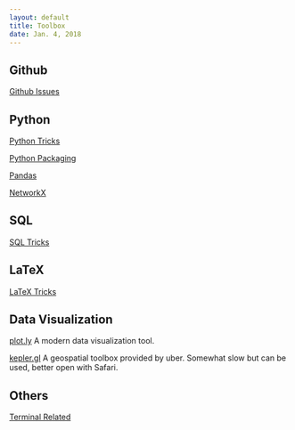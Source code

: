 ```yaml
---
layout: default
title: Toolbox
date: Jan. 4, 2018
---
```


## Github
[Github Issues](Toolbox/Github-Issues)

## Python
[Python Tricks](Toolbox/Python-Tricks)

[Python Packaging](Toolbox/Python-Packaging)

[Pandas](Toolbox/Pandas) 

[NetworkX](Toolbox/NetworkX)

## SQL

[SQL Tricks](Toolbox/SQL-Tricks)

## LaTeX

[LaTeX Tricks](Toolbox/LaTeX-Tricks)

## Data Visualization

[plot.ly](https://plot.ly/) A modern data visualization tool.

[kepler.gl](https://uber.github.io/kepler.gl/#/) A geospatial toolbox provided by uber. Somewhat slow but can be used, better open with Safari.

## Others

[Terminal Related](Toolbox/Terminal-Related)

